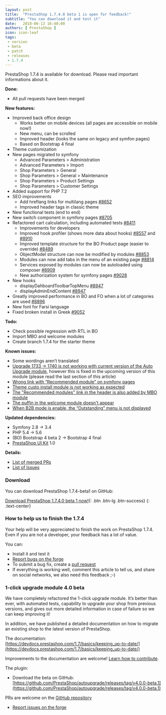 ```yaml
---
layout: post
title:  "PrestaShop 1.7.4.0 beta 1 is open for feedback!"
subtitle: "You can download it and test it"
date:   2018-06-13 16:40:00
authors: [ PrestaShop ]
icon: icon-leaf
tags:
 - version
 - beta
 - patch
 - releases
 - 1.7.4
---
```


PrestaShop 1.7.4 is available for download. Please read important informations about it.

**Done:**

 - All pull requests have been merged

**New features:**
 
 - Improved back office design
    - Works better on mobile devices (all pages are accessible on mobile now!)
    - New menu, can be scrolled
    - Improved header (looks the same on legacy and symfon pages)
    - Based on Bootstrap 4 final
 - Theme customization
 - New pages migrated to symfony
    - Advanced Parameters > Administration
    - Advanced Parameters > Import
    - Shop Parameters > General
    - Shop Parameters > General > Maintenance
    - Shop Parameters > Product Settings
    - Shop Parameters > Customer Settings
 - Added support for PHP 7.2
 - SEO improvements
    - Add hreflang links for multilang pages [#8652](https://github.com/PrestaShop/PrestaShop/pull/8652)
    - Improved header tags in classic theme
 - New functional tests (end to end)
 - New switch component in symfony pages [#8705](https://github.com/PrestaShop/PrestaShop/pull/8705)
 - Refactored cart calculation, including automated tests [#8411](https://github.com/PrestaShop/PrestaShop/pull/8411)
    - Improvements for developers
    - Improved hook profiler (shows more data about hooks) [#8557](https://github.com/PrestaShop/PrestaShop/pull/8557) and [#8910](https://github.com/PrestaShop/PrestaShop/pull/8910)
    - Improved template structure for the BO Product page (easier to override) [#8489](https://github.com/PrestaShop/PrestaShop/pull/8489)
    - ObjectModel structure can now be modified by modules [#8853](https://github.com/PrestaShop/PrestaShop/pull/8853)
    - Modules can now add tabs in the menu of an existing page [#8814](https://github.com/PrestaShop/PrestaShop/pull/8814)
    - Services exposed by modules can now be autoloaded using composer [#8909](https://github.com/PrestaShop/PrestaShop/pull/8909)
    - New authorization system for symfony pages [#9028](https://github.com/PrestaShop/PrestaShop/pull/9028)
 - New hooks
    - displayDahboardToolbarTopMenu [#8947](https://github.com/PrestaShop/PrestaShop/pull/8947)
    - displayAdminEndContent [#8947](https://github.com/PrestaShop/PrestaShop/pull/8947)
 - Greatly improved performance in BO and FO when a lot of categories are used [#8896](https://github.com/PrestaShop/PrestaShop/pull/8896)
 - New font for Farsi language
 - Fixed broken install in Greek [#9052](https://github.com/PrestaShop/PrestaShop/pull/9052)

**Todo:**
 - Check possible regression with RTL in BO
 - Import MBO and welcome modules
 - Create branch 1.7.4 for the starter theme

**Known issues:**
 - Some wordings aren’t translated
 - [Upgrade 1733 -> 1740 is not working with current version of the Auto Upgrade module](http://forge.prestashop.com/browse/BOOM-5710), however this is fixed in the upcoming version of this module (please read the last section of this article)
 - [Wrong link with “Recommended module” on symfony pages](http://forge.prestashop.com/browse/BOOM-5704)
 - [Theme custo install module is not working as expected](http://forge.prestashop.com/browse/BOOM-5712)
 - [The "Recommended modules" link in the header is also added by MBO module](http://forge.prestashop.com/browse/BOOM-5703)
 - [The puffin in the welcome module doesn't appear](http://forge.prestashop.com/browse/BOOM-5645)
 - [When B2B mode is enable, the “Outstanding” menu is not displayed](http://forge.prestashop.com/browse/BOOM-5700)

**Updated dependencies:**
 - Symfony 2.8 -> 3.4
 - PHP 5.4 -> 5.6
 - (BO) Bootstrap 4 beta 2 -> Bootstrap 4 final
 - [PrestaShop UI Kit](https://github.com/PrestaShop/prestashop-ui-kit) 1.0

**Details:**
 - [List of merged PRs](https://github.com/PrestaShop/PrestaShop/pulls?utf8=%E2%9C%93&q=is%3Apr+is%3Amerged+milestone%3A1.7.4.0+merged%3A%3C2018-06-08)
 - [List of Issues](http://forge.prestashop.com/issues/?filter=12811)

### Download

You can download PrestaShop 1.7.4-beta1 on GitHub:  

[Download PrestaShop 1.7.4.0 beta 1 now!](https://github.com/PrestaShop/PrestaShop/releases/tag/1.7.4.0-beta.1){: .btn .btn-lg .btn-success}
{: .text-center}

### How to help us to finish the 1.7.4

Your help will be very appreciated to finish the work on PrestaShop 1.7.4. Even if you are not a developer, your feedback has a lot of value.

You can:
 - Install it and test it
 - [Report bugs on the forge](http://forge.prestashop.com)
 - To submit a bug fix, create a [pull request](https://github.com/PrestaShop/PrestaShop/compare)
 - If everything is working well, comment this article to tell us, and share on social networks, we also need this feedback ;-)

### 1-click upgrade module 4.0 beta

We have completely refactored the 1-click upgrade module. It’s better than ever, with automated tests, capability to upgrade your shop from previous versions, and gives out more detailed information in case of failure so we can keep improving it!

In addition, we have published a detailed documentation on how to migrate an existing shop to the latest version of PrestaShop.

The documentation: 
[https://devdocs.prestashop.com/1.7/basics/keeping_up-to-date/](https://devdocs.prestashop.com/1.7/basics/keeping_up-to-date/)

Improvements to the documentation are welcome! [Learn how to contribute](https://devdocs.prestashop.com/1.7/documentation/how/).

The plugin:
 - Download the beta on GitHub: [https://github.com/PrestaShop/autoupgrade/releases/tag/v4.0.0-beta.1](https://github.com/PrestaShop/autoupgrade/releases/tag/v4.0.0-beta.1)
 
PRs are welcome on the [GitHub repository](https://github.com/PrestaShop/autoupgrade/)
 - [Report issues on the forge](http://forge.prestashop.com)
